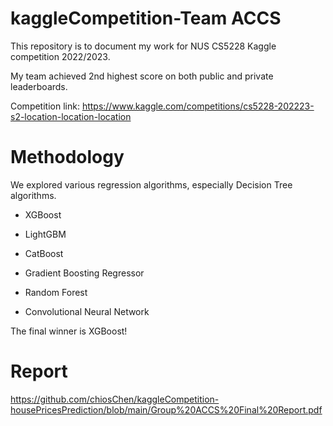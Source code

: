 # kaggleCompetition-Team ACCS

This repository is to document my work for NUS CS5228 Kaggle competition 2022/2023.

My team achieved 2nd highest score on both public and private leaderboards. 

Competition link: https://www.kaggle.com/competitions/cs5228-202223-s2-location-location-location

# Methodology

We explored various regression algorithms, especially Decision Tree algorithms.

* XGBoost

* LightGBM

* CatBoost

* Gradient Boosting Regressor

* Random Forest

* Convolutional Neural Network

The final winner is XGBoost!

# Report

https://github.com/chiosChen/kaggleCompetition-housePricesPrediction/blob/main/Group%20ACCS%20Final%20Report.pdf
